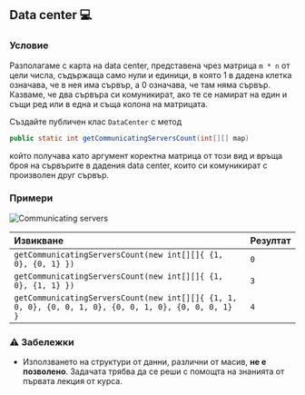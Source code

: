## Data center :computer:

### Условие

Разполагаме с карта на data center, представена чрез матрица `m * n` от цели числа, съдържаща само нули и единици, в която 1 в дадена клетка означава, че в нея има сървър, а 0 означава, че там няма сървър. Казваме, че два сървъра си комуникират, ако те се намират на един и същи ред или в една и съща колона на матрицата.

Създайте публичен клас `DataCenter` с метод

```java
public static int getCommunicatingServersCount(int[][] map)
```

който получава като аргумент коректна матрица от този вид и връща броя на сървърите в дадения data center, които си комуникират с произволен друг сървър.

### Примери

<img src="/01-intro-to-java/lecture/images/communicating-servers.png" alt="Communicating servers">

| Извикване                                                                                          | Резултат |
| :------------------------------------------------------------------------------------------------- | :------- |
| `getCommunicatingServersCount(new int[][]{ {1, 0}, {0, 1} })`                                        | `0`      |
| `getCommunicatingServersCount(new int[][]{ {1, 0}, {1, 1} })`                                        | `3`      |
| `getCommunicatingServersCount(new int[][]{ {1, 1, 0, 0}, {0, 0, 1, 0}, {0, 0, 1, 0}, {0, 0, 0, 1} }` | `4`      |

### :warning: Забележки

- Използването на структури от данни, различни от масив, **не е позволено**. Задачата трябва да се реши с помощта на знанията от първата лекция от курса.
